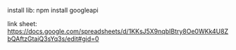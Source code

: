 install lib: npm install googleapi

link sheet: https://docs.google.com/spreadsheets/d/1KKsJ5X9nqbIBtry8Oe0WKk4U8ZbQAftzGtaiQ3sYq3s/edit#gid=0
